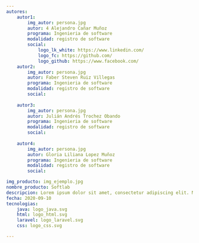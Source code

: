 ```yaml
---
autores:
    autor1:
        img_autor: persona.jpg
        autor: 4 Alejandro Cañar Muñoz
        programa: Ingenieria de software
        modalidad: registro de software
        social:
            logo_lk_white: https://www.linkedin.com/
            logo_fc: https://github.com/
            logo_github: https://www.facebook.com/
    autor2:
        img_autor: persona.jpg
        autor: Faber Steven Ruiz Villegas
        programa: Ingenieria de software
        modalidad: registro de software
        social:
            
    autor3:
        img_autor: persona.jpg
        autor: Julián Andrés Trochez Obando
        programa: Ingenieria de software
        modalidad: registro de software
        social:
            
    autor4:
        img_autor: persona.jpg
        autor: Gloria Liliana Lopez Muñoz
        programa: Ingenieria de software
        modalidad: registro de software
        social:

img_producto: img_ejemplo.jpg
nombre_producto: Softlab
descripcion: Lorem ipsum dolor sit amet, consectetur adipiscing elit. Morbi ac nisl sapien. In in aliquet nisi. Fusce sit amet volutpat enim. Praesent condimentum justo magna, et sodales nibh accumsan nec.
fecha: 2020-09-10
tecnologias:
    java: logo_java.svg
    html: logo_html.svg
    laravel: logo_laravel.svg
    css: logo_css.svg

---
```


